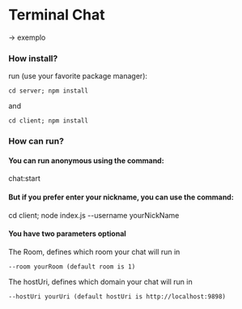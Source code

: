 # Terminal Chat

-> exemplo

### How install?

run (use your favorite package manager):

```
cd server; npm install
```

and

```
cd client; npm install

```

### How can run?

#### You can run anonymous using the command:

chat:start

#### But if you prefer enter your nickname, you can use the command:

cd client; node index.js --username yourNickName

#### You have two parameters optional

The Room, defines which room your chat will run in

```
--room yourRoom (default room is 1)
```

The hostUri, defines which domain your chat will run in

```
--hostUri yourUri (default hostUri is http://localhost:9898)
```

